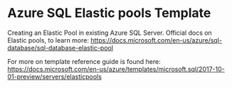 # Azure SQL Elastic pools Template

Creating an Elastic Pool in existing Azure SQL Server.
Official docs on Elastic pools, to learn more: https://docs.microsoft.com/en-us/azure/sql-database/sql-database-elastic-pool

For more on template reference guide is found here:  https://docs.microsoft.com/en-us/azure/templates/microsoft.sql/2017-10-01-preview/servers/elasticpools


